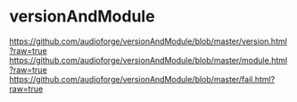# versionAndModule

https://github.com/audioforge/versionAndModule/blob/master/version.html?raw=true
https://github.com/audioforge/versionAndModule/blob/master/module.html?raw=true
https://github.com/audioforge/versionAndModule/blob/master/fail.html?raw=true
